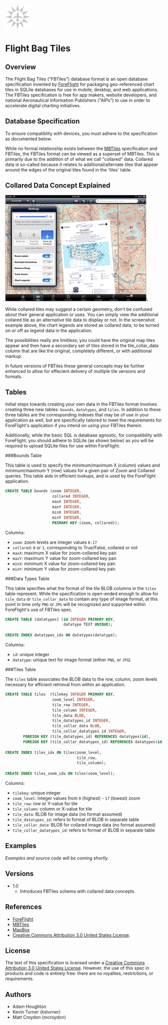 ![](images/logo.png)

Flight Bag Tiles
================


Overview
--------

The Flight Bag Tiles ("FBTiles") database format is an open database
specification invented by [ForeFlight](http://www.foreflight.com) for packaging
geo-referenced chart tiles in SQLite databases  for use in mobile, desktop, and
web applications. The FBTiles specification is free for app makers, website
developers, and national Aeronautical Information Publishers ("AIPs") to use in
order to accelerate digital charting initiatives.


Database Specification
----------------------

To ensure compatiblity with devices, you must adhere to the specification as
documented below.

While no formal relationship exists between the
[MBTiles](http://www.mbtiles.org) specification and FBTiles, the FBTiles format
can be viewed as a superset of MBTiles. This is primarily due to the addition
of of what we call "collared" data. Collared data is so-called because it
relates to additional/alternate tiles that appear around the edges of the
original tiles found in the 'tiles' table.


Collared Data Concept Explained
-------------------------------

![Collared Tiles Example](images/collared.png)\


While collared tiles may suggest a certain geometry, don't be confused about
their general application or uses. You can simply view the additional collared
tile as an alternative tile data to display or not. In the screenshot example
above, the chart legends are stored as collared data, to be turned on or off as
legend data in the application.

The possibilities really are limitless; you could have the original map tiles
appear and then have a secondary set of tiles stored in the tile_collar_data
column that are like the original, completely different, or with additional markup.

In future versions of FBTiles these general concepts may be further enhanced to
allow for effecient delivery of multiple tile versions and formats.

Tables
------

Initial steps towards creating your own data in the FBTiles format involves
creating three new tables: `bounds`, `datatypes`, and `tiles`. In addition to
these three tables are the corresponding indexes that may be of use in your
application as well, but are specifically tailored to meet the requirements for
ForeFlight's application if you intend on using your FBTiles therein.

Additionally, while the basic SQL is database agnostic, for compatibility with
ForeFlight, you should adhere to SQLite (as shown below) as you will be
required to upload SQLite files for use within ForeFlight.


###Bounds Table

This table is used to specify the minimum/maximum X (column) values and
minimum/maximum Y (row) values for a given pair of Zoom and Collared queries.
This table aids in efficient lookups, and is used by the ForeFlight
application.

```sql
CREATE TABLE bounds (zoom INTEGER,
                     collared INTEGER,
                     maxX INTEGER,
                     maxY INTEGER,
                     minX INTEGER,
                     minY INTEGER,
                     PRIMARY KEY (zoom, collared));
```

Columns:

 * `zoom`: zoom levels are integer values `0-17`
 * `collared`: `0` or `1`, corresponding to True/False, collared or not
 * `maxX`: maximum X value for zoom-collared key pair.
 * `maxY`: maximum Y value for zoom-collared key pair.
 * `minX`: minimum X value for zoom-collared key pair.
 * `minY`: minimum Y value for zoom-collared key pair.


###Data Types Table

This table specifies what the format of the tile BLOB columns in the `tiles`
table represent.  While the specification is open-ended enough to allow for
`tile_data` or `tile_collar_data` to contain any type of image format, at this
point in time only `PNG` or `JPG` will be recognized and supported within
ForeFlight's use of FBTiles spec.


```sql
CREATE TABLE [datatypes] (id INTEGER PRIMARY KEY,
                          datatype TEXT UNIQUE);

CREATE INDEX datatypes_idx ON datatypes(datatype);
```

Columns:

 * `id`: unique integer
 * `datatype`: unique text for image format (either `PNG`, or `JPG`)


###Tiles Table

The `tiles` table associates the BLOB data to the row, column, zoom levels
necessary for efficient retrieval from within an application.

```sql
CREATE TABLE tiles  (tilekey INTEGER PRIMARY KEY,
                     zoom_level INTEGER,
                     tile_row INTEGER,
                     tile_column INTEGER,
                     tile_data BLOB,
                     tile_datatypes_id INTEGER,
                     tile_collar_data BLOB,
                     tile_collar_datatypes_id INTEGER,
        FOREIGN KEY (tile_datatypes_id) REFERENCES datatypes(id),
        FOREIGN KEY (tile_collar_datatypes_id) REFERENCES datatypes(id));

CREATE INDEX tiles_idx ON tiles(zoom_level,
                                tile_row,
                                tile_column);

CREATE INDEX tiles_zoom_idx ON tiles(zoom_level);
```

Columns:

 * `tilekey`: unique integer
 * `zoom_level`: integer values from `0` (highest) - `17` (lowest) zoom
 * `tile_row`: row or Y-value for tile
 * `tile_column`: column or X-value for tile
 * `tile_data`: BLOB for image data (no format assumed)
 * `tile_datatypes_id`: refers to format of BLOB in separate table
 * `tile_collar_data`: BLOB for collared image data (no format assumed)
 * `tile_collar_datatypes_id`: refers to format of BLOB in separate table



Examples
--------

*Examples and source code will be coming shortly.*

<!-- Included in this repository are a number of examples using Python to construct
an FBTiles dataset as a SQLite file. -->


Versions
--------

 * 1.0
    + Introduces FBTiles schema with collared data concepts.


References
----------

 * [ForeFlight](http://www.foreflight.com)
 * [MBTiles](http://www.mbtiles.org)
 * [MapBox](http://www.mapbox.com)
 * [Creative Commons Attribution 3.0 United States
License](http://creativecommons.org/licenses/by/3.0/us/).

License
-------

The text of this specification is licensed under a
[Creative Commons Attribution 3.0 United States
License](http://creativecommons.org/licenses/by/3.0/us/).
However, the use of this spec in products and code is entirely free: there are
no royalties, restrictions, or requirements.

Authors
-------

 * Adam Houghton
 * Kevin Turner (ksturner)
 * Matt Croydon (mcroydon)
